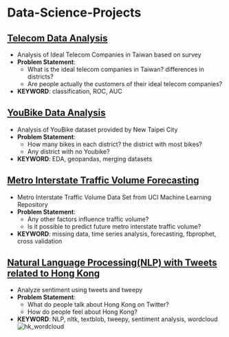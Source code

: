 # Data-Science-Projects

## [Telecom Data Analysis](https://github.com/dtsai7/Data-Science-Portfolio/blob/master/Telecom%20Data%20Analysis/telecom.py)
  - Analysis of Ideal Telecom Companies in Taiwan based on survey
  - **Problem Statement**:
      - What is the ideal telecom companies in Taiwan? differences in districts?
      - Are people actually the customers of their ideal telecom companies?
  - **KEYWORD**: classification, ROC, AUC
  
  
  
  
## [YouBike Data Analysis](https://github.com/dtsai7/Data-Science-Portfolio/blob/master/YouBike%20Data%20Analysis/YouBike_EDA.ipynb)
  - Analysis of YouBike dataset provided by New Taipei City
  - **Problem Statement**:
    - How many bikes in each district? the district with most bikes?
    - Any district with no Youbike?    
  - **KEYWORD**: EDA, geopandas, merging datasets
  
  
  
  
## [Metro Interstate Traffic Volume Forecasting](https://github.com/dtsai7/Data-Science-Portfolio/blob/master/Metro%20Interstate%20Traffic%20Volume%20Forecasting/Metro_Interstate_Traffic_Volume-(Time%20Series%20Forecasts%20w.%20Facebook%E2%80%99s%20Prophet).ipynb)
  - Metro Interstate Traffic Volume Data Set from UCI Machine Learning Repository
  - **Problem Statement**:
    - Any other factors influence traffic volume?
    - Is it possible to predict future metro interstate traffic volume?
  - **KEYWORD**: missing data, time series analysis, forecasting, fbprophet, cross validation
  
  
  ## [Natural Language Processing(NLP) with Tweets related to Hong Kong](https://github.com/dtsai7/Data-Science-Portfolio/blob/master/Sentiment%20Analysis%20and%20WordCloud%20Using%20Twitter%20Data/nlp_twitter_hk.ipynb)
  - Analyze sentiment using tweets and tweepy 
  - **Problem Statement**:
    - What do people talk about Hong Kong on Twitter?
    - How do people feel about Hong Kong?
  - **KEYWORD**: NLP, nltk, textblob, tweepy, sentiment analysis, wordcloud
![hk_wordcloud](https://user-images.githubusercontent.com/32302812/63774028-f3e35d80-c90e-11e9-9f5a-1aae62003d4b.png)


